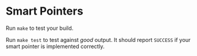 # Smart Pointers

Run `make` to test your build.

Run `make test` to test against _good_ output. It should report `SUCCESS` if your smart pointer is implemented correctly.
